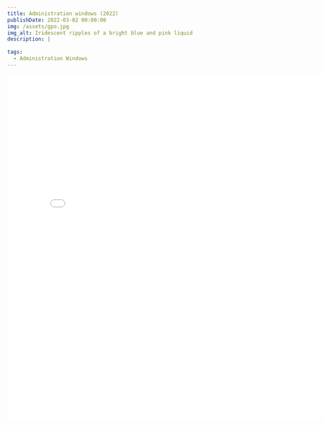 ```yaml
---
title: Administration windows (2022)
publishDate: 2022-03-02 00:00:00
img: /assets/gpo.jpg
img_alt: Iridescent ripples of a bright blue and pink liquid
description: |
  
tags:
  - Administration Windows
---
```


<embed src="/assets/Configuration.pdf" width="800" height="800" type="application/pdf">
